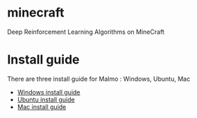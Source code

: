 # minecraft
Deep Reinforcement Learning Algorithms on MineCraft

# Install guide
There are three install guide for Malmo : Windows, Ubuntu, Mac
- [Windows install guide]()
- [Ubuntu install guide]()
- [Mac install guide]()
